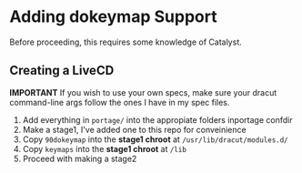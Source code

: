 # Adding dokeymap Support

Before proceeding, this requires some knowledge of Catalyst.

## Creating a LiveCD

**IMPORTANT** If you wish to use your own specs, make sure your dracut 
command-line args follow the ones I have in my spec files.

1. Add everything in `portage/` into the appropiate folders inportage confdir 
2. Make a stage1, I've added one to this repo for conveinience
3. Copy `90dokeymap` into the **stage1 chroot** at `/usr/lib/dracut/modules.d/`
4. Copy `keymaps` into the **stage1 chroot** at `/lib` 
5. Proceed with making a stage2
